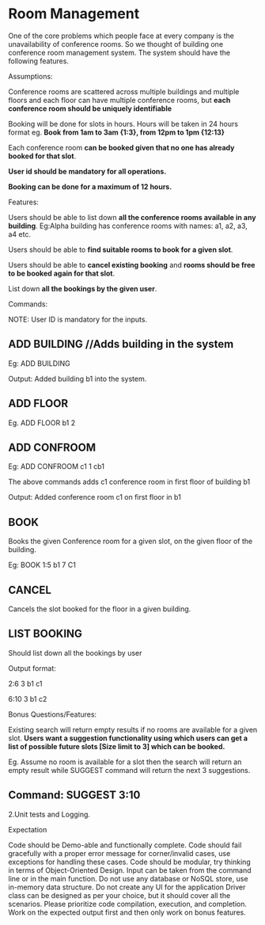 # Room Management


One of the core problems which people face at every company is the unavailability of conference rooms. 
So we thought of building one conference room management system. The system should have the following features.

Assumptions:

Conference rooms are scattered across multiple buildings and multiple floors and each floor can have multiple conference rooms, 
but **each conference room should be uniquely identifiable**

Booking will be done for slots in hours. 
Hours will be taken in 24 hours format eg. 
**Book from 1am to 3am {1:3}, from 12pm to 1pm {12:13}**

Each conference room **can be booked given that no one has already booked for that slot**.

**User id should be mandatory for all operations.**

**Booking can be done for a maximum of 12 hours.**

Features:

Users should be able to list down **all the conference rooms available in any building**.
Eg:Alpha building has conference rooms with names: a1, a2, a3, a4 etc.

Users should be able to **find suitable rooms to book for a given slot**.

Users should be able to **cancel existing booking** and **rooms should be free to be booked again for that slot**.

List down **all the bookings by the given user**.

Commands:

NOTE: User ID is mandatory for the inputs.

## ADD BUILDING //Adds building in the system

Eg: ADD BUILDING

Output: Added building b1 into the system.

## ADD FLOOR

Eg. ADD FLOOR b1 2

## ADD CONFROOM

Eg: ADD CONFROOM c1 1 cb1

The above commands adds c1 conference room in first floor of building b1

Output: Added conference room c1 on first floor in b1

## BOOK

Books the given Conference room for a given slot, on the given floor of the building.

Eg: BOOK 1:5 b1 7 C1

## CANCEL

Cancels the slot booked for the floor in a given building.

## LIST BOOKING

Should list down all the bookings by user

Output format:

2:6 3 b1 c1

6:10 3 b1 c2

Bonus Questions/Features:

Existing search will return empty results if no rooms are available for a given slot. 
**Users want a suggestion functionality using which users can get a list of possible future slots [Size limit to 3] which can be booked.**

Eg. Assume no room is available for a slot then the search will return an empty result while SUGGEST command will return the next 3 suggestions.

## Command: SUGGEST 3:10

2.Unit tests and Logging.

Expectation

Code should be Demo-able and functionally complete.
Code should fail gracefully with a proper error message for corner/invalid cases, use exceptions for handling these cases.
Code should be modular, try thinking in terms of Object-Oriented Design.
Input can be taken from the command line or in the main function.
Do not use any database or NoSQL store, use in-memory data structure.
Do not create any UI for the application
Driver class can be designed as per your choice, but it should cover all the scenarios.
Please prioritize code compilation, execution, and completion.
Work on the expected output first and then only work on bonus features.